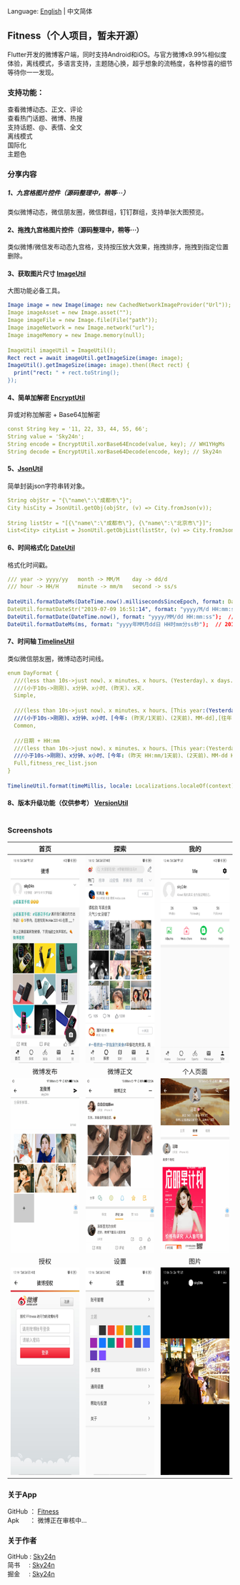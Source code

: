 Language: [English](README-EN.md) | 中文简体

## Fitness（个人项目，暂未开源）
Flutter开发的微博客户端，同时支持Android和iOS。与官方微博x9.99%相似度体验，离线模式，多语言支持，主题随心换，超乎想象的流畅度，各种惊喜的细节等待你一一发现。

### 支持功能：
查看微博动态、正文、评论  
查看热门话题、微博、热搜  
支持话题、@、表情、全文  
离线模式  
国际化  
主题色

### 分享内容

##### 1、九宫格图片控件（源码整理中，稍等···）
类似微博动态，微信朋友圈，微信群组，钉钉群组，支持单张大图预览。

#### 2、拖拽九宫格图片控件（源码整理中，稍等···）
类似微博/微信发布动态九宫格，支持按压放大效果，拖拽排序，拖拽到指定位置删除。

#### 3、获取图片尺寸 [ImageUtil](https://github.com/Sky24n/flustars)
大图功能必备工具。
```yaml
Image image = new Image(image: new CachedNetworkImageProvider("Url"));
Image imageAsset = new Image.asset("");
Image imageFile = new Image.file(File("path"));
Image imageNetwork = new Image.network("url");
Image imageMemory = new Image.memory(null);

ImageUtil imageUtil = ImageUtil();
Rect rect = await imageUtil.getImageSize(image: image);  
ImageUtil().getImageSize(image: image).then((Rect rect) {
  print("rect: " + rect.toString();
});

```

#### 4、简单加解密 [EncryptUtil](https://github.com/Sky24n/common_utils)
异或对称加解密 + Base64加解密
```yaml
const String key = '11, 22, 33, 44, 55, 66';
String value = 'Sky24n';
String encode = EncryptUtil.xorBase64Encode(value, key); // WH1YHgMs
String decode = EncryptUtil.xorBase64Decode(encode, key); // Sky24n
```
#### 5、[JsonUtil](https://github.com/Sky24n/common_utils)
简单封装json字符串转对象。
```yaml
String objStr = "{\"name\":\"成都市\"}";
City hisCity = JsonUtil.getObj(objStr, (v) => City.fromJson(v));

String listStr = "[{\"name\":\"成都市\"}, {\"name\":\"北京市\"}]";
List<City> cityList = JsonUtil.getObjList(listStr, (v) => City.fromJson(v));
```

#### 6、时间格式化 [DateUtil](https://github.com/Sky24n/common_utils)
格式化时间戳。
```yaml
/// year -> yyyy/yy   month -> MM/M    day -> dd/d
/// hour -> HH/H      minute -> mm/m   second -> ss/s

DateUtil.formatDateMs(DateTime.now().millisecondsSinceEpoch, format: DataFormats.full); // 2019-07-09 16:51:14
DateUtil.formatDateStr("2019-07-09 16:51:14", format: "yyyy/M/d HH:mm:ss"); // 2019/7/9 16:51:14
DateUtil.formatDate(DateTime.now(), format: "yyyy/MM/dd HH:mm:ss");  // 2019/07/09 16:51:14
DateUtil.formatDateMs(ms, format: "yyyy年MM月dd日 HH时mm分ss秒");  // 2019年07月09日 16时51分14秒
```
#### 7、时间轴 [TimelineUtil](https://github.com/Sky24n/common_utils)
类似微信朋友圈，微博动态时间线。
```yaml
enum DayFormat {
  ///(less than 10s->just now)、x minutes、x hours、(Yesterday)、x days.
  ///(小于10s->刚刚)、x分钟、x小时、(昨天)、x天.
  Simple,

  ///(less than 10s->just now)、x minutes、x hours、[This year:(Yesterday/a day ago)、(two days age)、MM-dd ]、[past years: yyyy-MM-dd]
  ///(小于10s->刚刚)、x分钟、x小时、[今年: (昨天/1天前)、(2天前)、MM-dd],[往年: yyyy-MM-dd].
  Common,

  ///日期 + HH:mm
  ///(less than 10s->just now)、x minutes、x hours、[This year:(Yesterday HH:mm/a day ago)、(two days age)、MM-dd HH:mm]、[past years: yyyy-MM-dd HH:mm]
  ///小于10s->刚刚)、x分钟、x小时、[今年: (昨天 HH:mm/1天前)、(2天前)、MM-dd HH:mm],[往年: yyyy-MM-dd HH:mm].
  Full,fitness_rec_list.json
}

TimelineUtil.format(timeMillis, locale: Localizations.localeOf(context).languageCode, dayFormat: DayFormat.Common);
```

#### 8、版本升级功能（仅供参考） [VersionUtil](https://github.com/Sky24n/FlutterRepos)
```yaml

```

### Screenshots

|首页|探索|我的|
|:---:|:---:|:---:|
|<img src="screenshots/home.png" width="220" height="465"/>|<img src="screenshots/discover.png" width="220" height="465"/>|<img src="screenshots/me.png" width="220" height="465"/>|
|微博发布|微博正文|个人页面|
|<img src="screenshots/wb_publish.gif" width="220" height="391"/>|<img src="screenshots/wb_content.gif" width="220" height="391"/>|<img src="screenshots/wb_user.gif" width="220" height="391"/>|
|授权|设置|图片|
|<img src="screenshots/wb_auth.png" width="220" height="465"/>|<img src="screenshots/setting.png" width="220" height="465"/>|<img src="screenshots/wb_photo.png" width="220" height="465"/>|


### 关于App
GitHub ： [Fitness](https://github.com/Sky24n/Fitness)  
Apk &nbsp;&nbsp;&nbsp;&nbsp;&nbsp;： 微博正在审核中...

### 关于作者
GitHub : [Sky24n](https://github.com/Sky24n)  
简书 &nbsp;&nbsp;&nbsp;&nbsp;: [Sky24n](https://www.jianshu.com/u/cbf2ad25d33a)  
掘金 &nbsp;&nbsp;&nbsp;&nbsp;: [Sky24n](https://juejin.im/user/5b9e8a92e51d453df0440422)